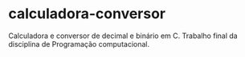 # calculadora-conversor

Calculadora e conversor de decimal e binário em C. Trabalho final da disciplina de Programação computacional.
